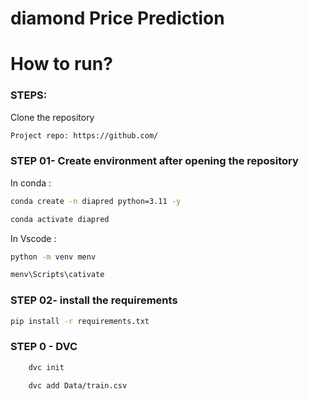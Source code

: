 # diamond Price Prediction 

# How to run?
### STEPS:

Clone the repository

```bash
Project repo: https://github.com/
```

### STEP 01- Create environment after opening the repository

In conda :

```bash
conda create -n diapred python=3.11 -y
```

```bash
conda activate diapred
```

In Vscode :

```bash
python -m venv menv
```

```bash
menv\Scripts\cativate
```

### STEP 02- install the requirements
```bash
pip install -r requirements.txt
```



### STEP 0 - DVC
```bash
    dvc init
```

```bash
    dvc add Data/train.csv
```
